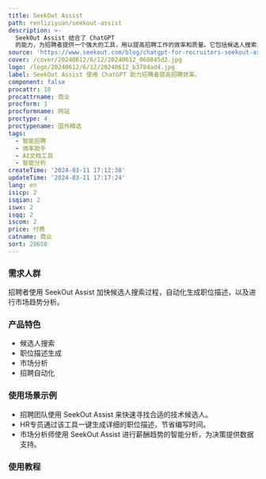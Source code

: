 ```yaml
---
title: SeekOut Assist
path: renliziyuan/seekout-assist
description: >-
  SeekOut Assist 结合了 ChatGPT
  的能力，为招聘者提供一个强大的工具，用以提高招聘工作的效率和质量。它包括候选人搜索、职位描述生成和市场分析等多种功能。
source: 'https://www.seekout.com/blog/chatgpt-for-recruiters-seekout-assist'
cover: /cover/20240612/6/12/20240612_060845d2.jpg
logo: /logo/20240612/6/12/20240612_b3784ad4.jpg
label: SeekOut Assist 使用 ChatGPT 助力招聘者提高招聘效率。
component: false
procattr: 10
procattrname: 商业
procform: 1
procformname: 网站
proctype: 4
proctypename: 国外精选
tags:
  - 智能招聘
  - 效率助手
  - AI文档工具
  - 智能分析
createTime: '2024-03-11 17:12:38'
updateTime: '2024-03-11 17:17:24'
lang: en
isicp: 2
isqian: 2
iswx: 2
isqq: 2
iscom: 2
price: 付费
catname: 商业
sort: 28650
---
```




### 需求人群
招聘者使用 SeekOut Assist 加快候选人搜索过程，自动化生成职位描述，以及进行市场趋势分析。

### 产品特色
- 候选人搜索
- 职位描述生成
- 市场分析
- 招聘自动化

### 使用场景示例
- 招聘团队使用 SeekOut Assist 来快速寻找合适的技术候选人。
- HR专员通过该工具一键生成详细的职位描述，节省编写时间。
- 市场分析师使用 SeekOut Assist 进行薪酬趋势的智能分析，为决策提供数据支持。

### 使用教程


  
